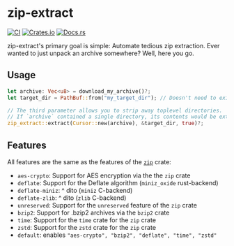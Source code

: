 # zip-extract
[![CI](https://github.com/MCOfficer/zip-extract/workflows/CI/badge.svg)](https://github.com/MCOfficer/zip-extract/actions)
[![Crates.io](https://img.shields.io/crates/v/zip-extract)](https://crates.io/crates/zip-extract)
[![Docs.rs](https://docs.rs/zip-extract/badge.svg)](https://docs.rs/zip-extract/)

zip-extract's primary goal is simple: Automate tedious zip extraction. Ever wanted to just unpack
an archive somewhere? Well, here you go.

## Usage
```rust
let archive: Vec<u8> = download_my_archive()?;
let target_dir = PathBuf::from("my_target_dir"); // Doesn't need to exist

// The third parameter allows you to strip away toplevel directories.
// If `archive` contained a single directory, its contents would be extracted instead.
zip_extract::extract(Cursor::new(archive), &target_dir, true)?;
```


## Features

All features are the same as the features of the [`zip`](https://github.com/zip-rs/zip/tree/v0.6.4#usage) crate:

- `aes-crypto`: Support for AES encryption via the the `zip` crate
- `deflate`: Support for the Deflate algorithm (`miniz_oxide` rust-backend)
- `deflate-miniz`: ^ dito (`miniz` C-backend)
- `deflate-zlib`: ^ dito (`zlib` C-backend)
- `unreserved`: Support for the `unreserved` feature of the `zip` crate
- `bzip2`: Support for .bzip2 archives via the `bzip2` crate
- `time`: Support for the `time` crate for the `zip` crate
- `zstd`: Support for the `zstd` crate for the `zip` crate
- `default`: enables `"aes-crypto", "bzip2", "deflate", "time", "zstd"`
